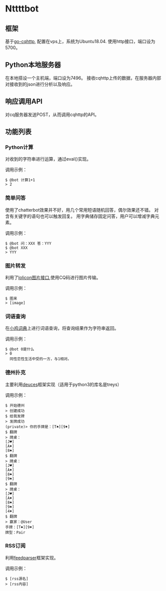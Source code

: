 # Nttttbot
## 框架
基于[go-cqhttp](https://github.com/Mrs4s/go-cqhttp), 配置在vps上，系统为Ubuntu18.04.
使用http接口，端口设为5700。

## Python本地服务器
在本地搭设一个主机端，端口设为7496。
接收cqhttp上传的数据，在服务器内部对接收到的json进行分析以及响应。

## 响应调用API
对cq服务器发送POST，从而调用cqhttp的API。

## 功能列表

### Python计算
对收到的字符串进行运算，通过eval()实现。

调用示例：

```
$ @bot 计算1+1
> 2
```

### 简单问答
使用了chatterbot效果并不好，用几个常用短语随机回答，偶尔效果还不错。
对含有关键字的语句也可以触发回复。
用字典储存固定问答，用户可以增减字典元素。

调用示例：
```
$ @bot 问：XXX 答：YYY
$ @bot XXX
> YYY
```
### 图片转发
利用了[lolicon图片接口](https://api.lolicon.app),使用CQ码进行图片传输。

调用示例：
```
$ 图来
> [image]
```

### 词语查询
在[小鸡词典](https://jikipedia.com/)上进行词语查询，将查询结果作为字符串返回。

调用示例：
```
$ @bot 0是什么
> 0  
  同性恋性生活中受的一方，与1相对。
```

### 德州扑克
主要利用[deuces](https://github.com/worldveil/deuces)框架实现（适用于python3的库名是treys）

调用示例：
```♠ ♥ ♦ ♣
$ 开始德州    
> 创建成功    
$ 给我发牌    
> 发牌成功
(private)> 你的手牌是：[T♠][9♦]   
$ 翻牌  
> 牌桌：
[J♥]
[A♦]
[8♠]  
$ 翻牌    
> 牌桌：
[J♥]
[A♦]
[8♠]
[9♠]    
$ 翻牌  
> 牌桌：
[J♥]
[A♦]
[8♠]
[9♠]
[4♦]    
$ 翻牌   
> 赢家：@User
手牌：[T♠][9♦] 
牌型：Pair
```

### RSS订阅
利用[feedparser](https://github.com/kurtmckee/feedparser)框架实现。

调用示例：
```
$ [rss源名]
> [rss内容]
```

